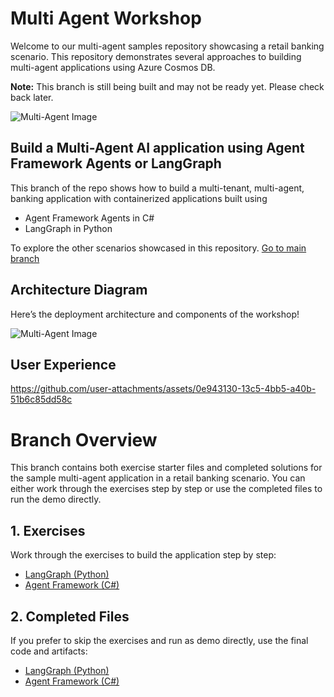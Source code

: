 # Multi Agent Workshop

Welcome to our multi-agent samples repository showcasing a retail banking scenario. This repository demonstrates several approaches to building multi-agent applications using Azure Cosmos DB.


**Note:** This branch is still being built and may not be ready yet. Please check back later.

<img src="01_exercises/media/wip.png" alt="Multi-Agent Image">


## Build a Multi-Agent AI application using Agent Framework Agents or LangGraph

This branch of the repo shows how to build a multi-tenant, multi-agent, banking application with containerized applications built using 

- Agent Framework Agents in C#
- LangGraph in Python

To explore the other scenarios showcased in this repository. [Go to main branch](https://github.com/AzureCosmosDB/banking-multi-agent-workshop/tree/main)


## Architecture Diagram

Here’s the deployment architecture and components of the workshop!

<img src="01_exercises/media/Multi-agent.png" alt="Multi-Agent Image">

## User Experience

https://github.com/user-attachments/assets/0e943130-13c5-4bb5-a40b-51b6c85dd58c


# Branch Overview

This branch contains both exercise starter files and completed solutions for the sample multi-agent application in a retail banking scenario. You can either work through the exercises step by step or use the completed files to run the demo directly.

## 1. Exercises

Work through the exercises to build the application step by step:

- [LangGraph (Python)](01_exercises/python/workshop/Module-0.md)  
- [Agent Framework (C#)](01_exercises/csharp/workshop/Module-0.md)  

## 2. Completed Files

If you prefer to skip the exercises and run as demo directly, use the final code and artifacts:

- [LangGraph (Python)](02_completed/python/README.md)  
- [Agent Framework (C#)](02_completed/csharp/README.md)

